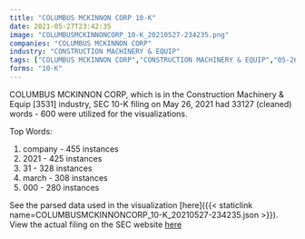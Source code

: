 ```yaml
---
title: "COLUMBUS MCKINNON CORP 10-K"
date: 2021-05-27T23:42:35
image: "COLUMBUSMCKINNONCORP_10-K_20210527-234235.png"
companies: "COLUMBUS MCKINNON CORP"
industry: "CONSTRUCTION MACHINERY & EQUIP"
tags: ["COLUMBUS MCKINNON CORP","CONSTRUCTION MACHINERY & EQUIP","05-26-2021","10-K"]
forms: "10-K"
---
```

COLUMBUS MCKINNON CORP, which is in the Construction Machinery & Equip [3531] industry, SEC 10-K filing on May 26, 2021 had 33127 (cleaned) words - 600 were utilized for the visualizations.

Top Words:
1. company - 455 instances
2. 2021 - 425 instances
3. 31 - 328 instances
4. march - 308 instances
5. 000 - 280 instances


See the parsed data used in the visualization [here]({{< staticlink name=COLUMBUSMCKINNONCORP_10-K_20210527-234235.json >}}).  
View the actual filing on the SEC website [here](https://www.sec.gov/Archives/edgar/data/1005229/0001005229-21-000155.txt)